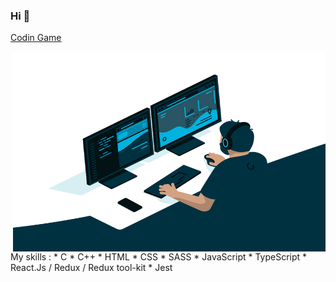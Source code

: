 ### Hi 👋

[Codin Game](https://www.codingame.com/profile/483153482d024ace59b7a1d5747b560c6730432)  

<img align="right" alt="GIF" src="https://github.com/nnieddu/nnieddu/blob/main/code.gif" width="500" height="320" />
My skills :
* C
* C++
* HTML
* CSS
* SASS
* JavaScript
* TypeScript
* React.Js / Redux / Redux tool-kit
* Jest
<!-- ![](https://visitor-badge.laobi.icu/badge?page_id=nnieddu) -->
